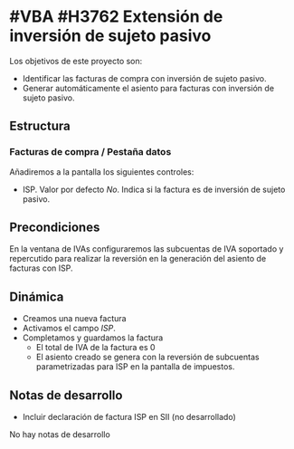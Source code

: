 # #VBA #H3762 Extensión de inversión de sujeto pasivo
Los objetivos de este proyecto son:
* Identificar las facturas de compra con inversión de sujeto pasivo.
* Generar automáticamente el asiento para facturas con inversión de sujeto pasivo.

## Estructura

### Facturas de compra / Pestaña datos
Añadiremos a la pantalla los siguientes controles:
* ISP. Valor por defecto _No_. Indica si la factura es de inversión de sujeto pasivo.

## Precondiciones
En la ventana de IVAs configuraremos las subcuentas de IVA soportado y repercutido para realizar la reversión en la generación del asiento de facturas con ISP.

## Dinámica
+ Creamos una nueva factura
+ Activamos el campo _ISP_.
+ Completamos y guardamos la factura
    + El total de IVA de la factura es 0
    + El asiento creado se genera con la reversión de subcuentas parametrizadas para ISP en la pantalla de impuestos.

## Notas de desarrollo
* Incluir declaración de factura ISP en SII (no desarrollado)

No hay notas de desarrollo

